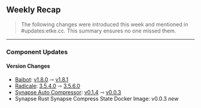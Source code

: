 ## Weekly Recap

> The following changes were introduced this week and mentioned in #updates:etke.cc. This summary ensures no one missed them.

---

### Component Updates

#### Version Changes

* [Baibot](https://github.com/etkecc/baibot): [v1.8.0](https://github.com/etkecc/baibot/releases/tag/v1.8.0) ⇾ [v1.8.1](https://github.com/etkecc/baibot/releases/tag/v1.8.1)
* [Radicale](https://github.com/tomsquest/docker-radicale): [3.5.4.0](https://github.com/tomsquest/docker-radicale/releases/tag/3.5.4.0) ⇾ [3.5.6.0](https://github.com/tomsquest/docker-radicale/releases/tag/3.5.6.0)
* [Synapse Auto Compressor](https://github.com/matrix-org/rust-synapse-compress-state): [v0.1.4](https://github.com/matrix-org/rust-synapse-compress-state/releases/tag/v0.1.4) ⇾ [v0.0.3](https://github.com/matrix-org/rust-synapse-compress-state/releases/tag/v0.0.3)
* Synapse Rust Synapse Compress State Docker Image: v0.0.3 _new_

